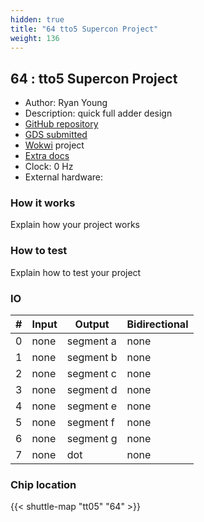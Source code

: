```yaml
---
hidden: true
title: "64 tto5 Supercon Project"
weight: 136
---
```


## 64 : tto5 Supercon Project

* Author: Ryan Young
* Description: quick full adder design
* [GitHub repository](https://github.com/ryanayoung/tto5_superconsubmission001)
* [GDS submitted](https://github.com/ryanayoung/tto5_superconsubmission001/actions/runs/6750326426)
* [Wokwi](https://wokwi.com/projects/380409081067502593) project
* [Extra docs]()
* Clock: 0 Hz
* External hardware: 



### How it works

Explain how your project works


### How to test

Explain how to test your project


### IO

| # | Input        | Output       | Bidirectional      |
|---|--------------|--------------| -------------------|
| 0 | none  | segment a | none |
| 1 | none  | segment b | none |
| 2 | none  | segment c | none |
| 3 | none  | segment d | none |
| 4 | none  | segment e | none |
| 5 | none  | segment f | none |
| 6 | none  | segment g | none |
| 7 | none  | dot | none |

### Chip location

{{< shuttle-map "tt05" "64" >}}

